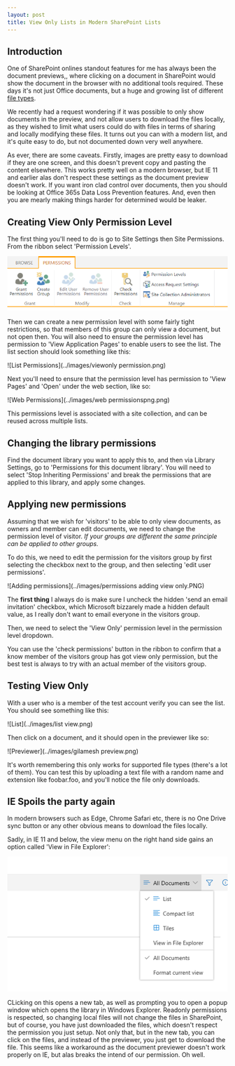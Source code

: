 ```yaml
---
layout: post
title: View Only Lists in Modern SharePoint Lists
---
```


## Introduction

One of SharePoint onlines standout features for me has always been the document previews,, where clicking on a document in SharePoint would show the document in the browser with no additional tools required. These days it's not just Office documents, but a huge and growing list of different [file types](https://support.office.com/en-us/article/file-types-supported-for-previewing-files-in-onedrive-sharepoint-and-teams-e054cd0f-8ef2-4ccb-937e-26e37419c5e4).

We recently had a request wondering if it was possible to only show documents in the preview, and not allow users to download the files locally, as they wished to limit what users could do with files in terms of sharing and locally modifying these files. It turns out you can with a modern list, and it's quite easy to do, but not documented down very well anywhere. 

As ever, there are some caveats. Firstly, images are pretty easy to download if they are one screen, and this doesn't prevent copy and pasting the content elsewhere. This works pretty well on a modern browser, but IE 11 and earlier alas don't respect these settings as the document preview doesn't work.
If you want iron clad control over documents, then you should be looking at Office 365s Data Loss Prevention features. And, even then you are mearly making things harder for determined would be leaker.

## Creating View Only Permission Level

The first thing you'll need to do is go to Site Settings then Site Permissions. From the ribbon select 'Permission Levels'.

![Ribbon](../images/ribbon.PNG)

Then we can create a new permission level with some fairly tight restrictions, so that members of this group can only view a document, but not open then. You will also need to ensure the permission level has permission to 'View Application Pages' to enable users to see the list. The list section should look something like this:

![List Permissions](../images/viewonly permission.png)

Next you'll need to ensure that the permission level has permission to 'View Pages' and 'Open' under the web section, like so:

![Web Permissions](../images/web permissionspng.png)

This permissions level is associated with a site collection, and can be reused across multiple lists.

## Changing the library permissions

Find the document library you want to apply this to, and then via Library Settings, go to 'Permissions for this document library'. You will need to select 'Stop Inheriting Permissions' and break the permissions that are applied to this library, and apply some changes.

## Applying new permissions

Assuming that we wish for 'visitors' to be able to only view documents, as owners and member can edit documents, we need to change the permission level of visitor. *If your groups are different the same principle can be applied to other groups.*

To do this, we need to edit the permission for the visitors group by first selecting the checkbox next to the group, and then selecting 'edit user permissions'.

![Adding permissions](../images/permissions adding view only.PNG)

The **first thing** I always do is make sure I uncheck the hidden 'send an email invitation' checkbox, which Microsoft bizzarely made a hidden default value, as I really don't want to email everyone in the visitors group.

Then, we need to select the 'View Only' permission level in the permission level dropdown.

You can use the 'check permissions' button in the ribbon to confirm that a know member of the visitors group has got view only permission, but the best test is always to try with an actual member of the visitors group.

## Testing View Only

With a user who is a member of the test account verify you can see the list. You should see something like this:

![List](../images/list view.png)

Then click on a document, and it should open in the previewer like so:

![Previewer](../images/gilamesh preview.png)

It's worth remembering this only works for supported file types (there's a lot of them). You can test this by uploading a text file with a random name and extension like foobar.foo, and you'll notice the file only downloads.

## IE Spoils the party again

In modern browsers such as Edge, Chrome Safari etc, there is no One Drive sync button or any other obvious means to download the files locally.

Sadly, in IE 11 and below, the view menu on the right hand side gains an option called 'View in File Explorer':

![IE 11](../images/ie11.png)

CLicking on this opens a new tab, as well as prompting you to open a popup window which opens the library in Windows Explorer. Readonly permissions is respected, so changing local files will not change the files in SharePoint, but of course, you have just downloaded the files, which doesn't respect the permission you just setup. Not only that, but in the new tab, you can click on the files, and instead of the previewer, you just get to download the file. 
This seems like a workaround as the document previewer doesn't work properly on IE, but alas breaks the intend of our permission. Oh well.





